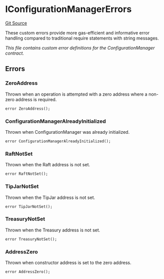 # IConfigurationManagerErrors
[Git Source](https://github.com/OasisDEX/summer-earn-protocol/blob/02b633fc64591288020c32f3fcb6421ab62209d5/src/errors/IConfigurationManagerErrors.sol)

These custom errors provide more gas-efficient and informative error handling
compared to traditional require statements with string messages.

*This file contains custom error definitions for the ConfigurationManager contract.*


## Errors
### ZeroAddress
Thrown when an operation is attempted with a zero address where a non-zero address is required.


```solidity
error ZeroAddress();
```

### ConfigurationManagerAlreadyInitialized
Thrown when ConfigurationManager was already initialized.


```solidity
error ConfigurationManagerAlreadyInitialized();
```

### RaftNotSet
Thrown when the Raft address is not set.


```solidity
error RaftNotSet();
```

### TipJarNotSet
Thrown when the TipJar address is not set.


```solidity
error TipJarNotSet();
```

### TreasuryNotSet
Thrown when the Treasury address is not set.


```solidity
error TreasuryNotSet();
```

### AddressZero
Thrown when constructor address is set to the zero address.


```solidity
error AddressZero();
```

